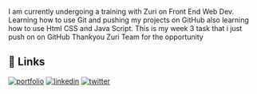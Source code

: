 I am currently undergoing a training with Zuri on Front End Web Dev. 
Learning how to use Git and pushing my projects on GitHub also learning how to use Html CSS and Java Script.
This is my week 3 task that i just push on on GitHub
Thankyou Zuri Team for the opportunity


## 🔗 Links
[![portfolio](https://img.shields.io/badge/my_portfolio-000?style=for-the-badge&logo=ko-fi&logoColor=white)](https://replit.com/@BrightVictor/Portifolio-Task?v=2)
[![linkedin](https://img.shields.io/badge/linkedin-0A66C2?style=for-the-badge&logo=linkedin&logoColor=white)](https://www.linkedin.com/in/bright-victor-4b7833a7/)
[![twitter](https://img.shields.io/badge/twitter-1DA1F2?style=for-the-badge&logo=twitter&logoColor=white)](https://twitter.com/BRIGHTVICTOR)


